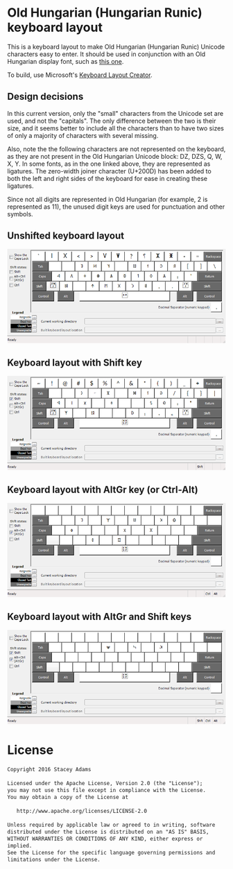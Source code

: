 Old Hungarian (Hungarian Runic) keyboard layout
===============================================

This is a keyboard layout to make Old Hungarian (Hungarian Runic) Unicode
characters easy to enter. It should be used in conjunction with an Old
Hungarian display font, such as
[this one](https://github.com/OldHungarian/old-hungarian-font).

To build, use Microsoft's
[Keyboard Layout Creator](https://msdn.microsoft.com/en-us/globalization/keyboardlayouts.aspx).

Design decisions
----------------

In this current version, only the "small" characters from the Unicode set are
used, and not the "capitals". The only difference between the two is their size,
and it seems better to include all the characters than to have two sizes of
only a majority of characters with several missing.

Also, note the the following characters are not represented on the keyboard,
as they are not present in the Old Hungarian Unicode block: DZ, DZS, Q, W, X, Y.
In some fonts, as in the one linked above, they are represented as ligatures.
The zero-width joiner character (U+200D) has been added to both the left and
right sides of the keyboard for ease in creating these ligatures.

Since not all digits are represented in Old Hungarian (for example, 2 is
represented as 11), the unused digit keys are used for punctuation and other
symbols.


Unshifted keyboard layout
-------------------------
![Display of keyboard layout with no Shift keys applied](images/rovas.png)

Keyboard layout with Shift key
------------------------------
![Display of keyboard layout with Shift key applied](images/rovas-shift.png)

Keyboard layout with AltGr key (or Ctrl-Alt)
--------------------------------------------
![Display of keyboard layout with AltGr (or Ctrl+Alt) key applied](images/rovas-altgr.png)

Keyboard layout with AltGr and Shift keys
-----------------------------------------
![Display of keyboard layout with AltGr and Shift keys applied](images/rovas-altgr-shift.png)

License
=======

    Copyright 2016 Stacey Adams

    Licensed under the Apache License, Version 2.0 (the "License");
    you may not use this file except in compliance with the License.
    You may obtain a copy of the License at

       http://www.apache.org/licenses/LICENSE-2.0

    Unless required by applicable law or agreed to in writing, software
    distributed under the License is distributed on an "AS IS" BASIS,
    WITHOUT WARRANTIES OR CONDITIONS OF ANY KIND, either express or implied.
    See the License for the specific language governing permissions and
    limitations under the License.

